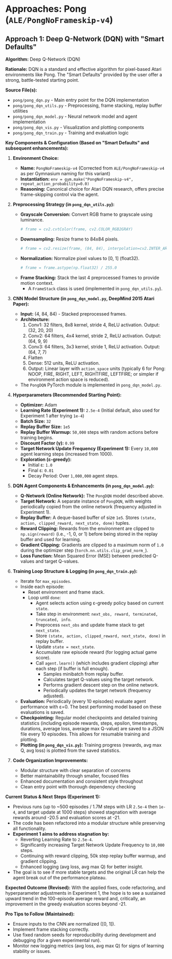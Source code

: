 # Approaches: Pong (`ALE/PongNoFrameskip-v4`)

## Approach 1: Deep Q-Network (DQN) with "Smart Defaults"

**Algorithm:** Deep Q-Network (DQN)

**Rationale:** DQN is a standard and effective algorithm for pixel-based Atari environments like Pong. The "Smart Defaults" provided by the user offer a strong, battle-tested starting point.

**Source File(s):**
- `pong/pong_dqn.py` - Main entry point for the DQN implementation
- `pong/pong_dqn_utils.py` - Preprocessing, frame stacking, replay buffer utilities
- `pong/pong_dqn_model.py` - Neural network model and agent implementation
- `pong/pong_dqn_vis.py` - Visualization and plotting components
- `pong/pong_dqn_train.py` - Training and evaluation logic

**Key Components & Configuration (Based on "Smart Defaults" and subsequent enhancements):**

1.  **Environment Choice:**
    *   **Name:** `PongNoFrameskip-v4` (Corrected from `ALE/PongNoFrameskip-v4` as per Gymnasium naming for this variant)
    *   **Instantiation:** `env = gym.make("PongNoFrameskip-v4", repeat_action_probability=0.0)`
    *   **Reasoning:** Canonical choice for Atari DQN research, offers precise frame-skipping control via the agent.

2.  **Preprocessing Strategy (in `pong_dqn_utils.py`):**
    *   **Grayscale Conversion:** Convert RGB frame to grayscale using luminance.
        ```python
        # frame = cv2.cvtColor(frame, cv2.COLOR_RGB2GRAY)
        ```
    *   **Downsampling:** Resize frame to 84x84 pixels.
        ```python
        # frame = cv2.resize(frame, (84, 84), interpolation=cv2.INTER_AREA)
        ```
    *   **Normalization:** Normalize pixel values to [0, 1] (float32).
        ```python
        # frame = frame.astype(np.float32) / 255.0
        ```
    *   **Frame Stacking:** Stack the last 4 preprocessed frames to provide motion context.
        *   A `FrameStack` class is used (implemented in `pong_dqn_utils.py`).

3.  **CNN Model Structure (in `pong_dqn_model.py`, DeepMind 2015 Atari Paper):**
    *   **Input:** (4, 84, 84) - Stacked preprocessed frames.
    *   **Architecture:**
        1.  Conv1: 32 filters, 8x8 kernel, stride 4, ReLU activation. Output: (32, 20, 20)
        2.  Conv2: 64 filters, 4x4 kernel, stride 2, ReLU activation. Output: (64, 9, 9)
        3.  Conv3: 64 filters, 3x3 kernel, stride 1, ReLU activation. Output: (64, 7, 7)
        4.  Flatten
        5.  Dense: 512 units, ReLU activation.
        6.  Output: Linear layer with `action_space` units (typically 6 for Pong: NOOP, FIRE, RIGHT, LEFT, RIGHTFIRE, LEFTFIRE; or simpler if environment action space is reduced).
    *   The `PongDQN` PyTorch module is implemented in `pong_dqn_model.py`.

4.  **Hyperparameters (Recommended Starting Point):**
    *   **Optimizer:** Adam
    *   **Learning Rate (Experiment 1):** `2.5e-4` (Initial default, also used for Experiment 1 after trying `1e-4`)
    *   **Batch Size:** `32`
    *   **Replay Buffer Size:** `1e5`
    *   **Replay Buffer Warmup:** `50,000` steps with random actions before training begins.
    *   **Discount Factor (γ):** `0.99`
    *   **Target Network Update Frequency (Experiment 1):** Every `10,000` agent learning steps (increased from 1000).
    *   **Exploration (ε-greedy):**
        *   Initial ε: `1.0`
        *   Final ε: `0.01`
        *   Decay Period: Over `1,000,000` agent steps.

5.  **DQN Agent Components & Enhancements (in `pong_dqn_model.py`):**
    *   **Q-Network (Online Network):** The `PongDQN` model described above.
    *   **Target Network:** A separate instance of `PongDQN`, with weights periodically copied from the online network (frequency adjusted in Experiment 1).
    *   **Replay Buffer:** A deque-based buffer of size `1e5`. Stores `(state, action, clipped_reward, next_state, done)` tuples.
    *   **Reward Clipping:** Rewards from the environment are clipped to `np.sign(reward)` (i.e., -1, 0, or 1) before being stored in the replay buffer and used for learning.
    *   **Gradient Clipping:** Gradients are clipped to a maximum norm of `1.0` during the optimizer step (`torch.nn.utils.clip_grad_norm_`).
    *   **Loss Function:** Mean Squared Error (MSE) between predicted Q-values and target Q-values.

6.  **Training Loop Structure & Logging (in `pong_dqn_train.py`):**
    *   Iterate for `max_episodes`.
    *   Inside each episode:
        *   Reset environment and frame stack.
        *   Loop until `done`:
            *   Agent selects action using ε-greedy policy based on current `state`.
            *   Take step in environment: `next_obs, reward, terminated, truncated, info`.
            *   Preprocess `next_obs` and update frame stack to get `next_state`.
            *   Store `(state, action, clipped_reward, next_state, done)` in replay buffer.
            *   Update `state = next_state`.
            *   Accumulate raw episode reward (for logging actual game score).
            *   Call `agent.learn()` (which includes gradient clipping) after each step (if buffer is full enough).
                *   Samples minibatch from replay buffer.
                *   Calculates target Q-values using the target network.
                *   Performs gradient descent step on the online network.
                *   Periodically updates the target network (frequency adjusted).
    *   **Evaluation:** Periodically (every 10 episodes) evaluate agent performance with ε=0. The best performing model based on these evaluations is saved.
    *   **Checkpointing:** Regular model checkpoints and detailed training statistics (including episode rewards, steps, epsilon, timestamps, durations, average loss, average max Q-value) are saved to a JSON file every 10 episodes. This allows for resumable training and plotting.
    *   **Plotting (in `pong_dqn_vis.py`):** Training progress (rewards, avg max Q, avg loss) is plotted from the saved statistics.

7.  **Code Organization Improvements:**
    *   Modular structure with clear separation of concerns
    *   Better maintainability through smaller, focused files
    *   Enhanced documentation and consistent style throughout
    *   Clean entry point with thorough dependency checking

**Current Status & Next Steps (Experiment 1):**
- Previous runs (up to ~500 episodes / 1.7M steps with LR `2.5e-4` then `1e-4`, and target update at 1000 steps) showed stagnation with average rewards around -20.5 and evaluation scores at -21.
- The code has been refactored into a modular structure while preserving all functionality.
- **Experiment 1 aims to address stagnation by:**
    - Reverting Learning Rate to `2.5e-4`.
    - Significantly increasing Target Network Update Frequency to `10,000` steps.
    - Continuing with reward clipping, 50k step replay buffer warmup, and gradient clipping.
    - Enhanced logging (avg loss, avg max Q) for better insight.
- The goal is to see if more stable targets and the original LR can help the agent break out of the performance plateau.

**Expected Outcome (Revised):**
With the applied fixes, code refactoring, and hyperparameter adjustments in Experiment 1, the hope is to see a sustained upward trend in the 100-episode average reward and, critically, an improvement in the greedy evaluation scores beyond -21.

**Pro Tips to Follow (Maintained):**
- Ensure inputs to the CNN are normalized ([0, 1]).
- Implement frame stacking correctly.
- Use fixed random seeds for reproducibility during development and debugging (for a given experimental run).
- Monitor new logging metrics (avg loss, avg max Q) for signs of learning stability or issues.
